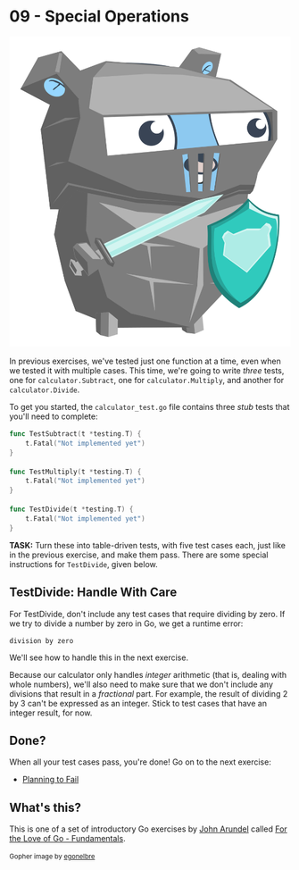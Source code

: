 # 09 - Special Operations

![](../img/knight.svg)

In previous exercises, we've tested just one function at a time, even when we tested it with multiple cases. This time, we're going to write _three_ tests, one for `calculator.Subtract`, one for `calculator.Multiply`, and another for `calculator.Divide`.

To get you started, the `calculator_test.go` file contains three _stub_ tests that you'll need to complete:

```go
func TestSubtract(t *testing.T) {
	t.Fatal("Not implemented yet")
}

func TestMultiply(t *testing.T) {
	t.Fatal("Not implemented yet")
}

func TestDivide(t *testing.T) {
	t.Fatal("Not implemented yet")
}
```

**TASK:** Turn these into table-driven tests, with five test cases each, just like in the previous exercise, and make them pass. There are some special instructions for `TestDivide`, given below.

## TestDivide: Handle With Care

For TestDivide, don't include any test cases that require dividing by zero. If we try to divide a number by zero in Go, we get a runtime error:

```
division by zero
```

We'll see how to handle this in the next exercise.

Because our calculator only handles _integer_ arithmetic (that is, dealing with whole numbers), we'll also need to make sure that we don't include any divisions that result in a _fractional_ part. For example, the result of dividing 2 by 3 can't be expressed as an integer. Stick to test cases that have an integer result, for now.

## Done?

When all your test cases pass, you're done! Go on to the next exercise:

* [Planning to Fail](../10/README.md)

## What's this?

This is one of a set of introductory Go exercises by [John Arundel](https://bitfieldconsulting.com/golang/learn) called [For the Love of Go - Fundamentals](../README.md).

<small>Gopher image by [egonelbre](https://github.com/egonelbre/gophers)</small>